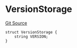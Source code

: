 # VersionStorage
[Git Source](https://github.com/thrackle-io/tron/blob/cc518f3968132c6914cbdf581f9e9c0cee9a912e/src/protocol/diamond/VersionFacetLib.sol)


```solidity
struct VersionStorage {
    string VERSION;
}
```

